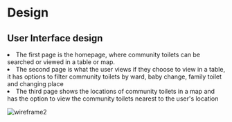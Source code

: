 # Design

## User Interface design
<li>The first page is the homepage, where community toilets can be searched or viewed in a table or map.</li><li>The second page is what the user views if they choose to view in a table, it has options to filter community toilets by ward, baby change, family toilet and changing place</li><li>The third page shows the locations of community toilets in a map and has the option to view the community toilets nearest to the user's location</li>



![wireframe2](https://github.com/ZainabMB/ZainabMB.github.io/assets/148768903/9ed23c85-5659-4a38-8f26-8f92c83c29b6)

